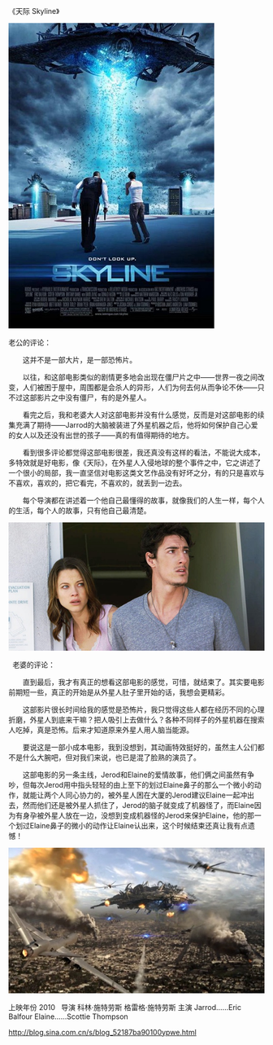 《天际 Skyline》

			
![](./img/52187ba9tb3dee0b893b8&690.jpg)

老公的评论：

　　这并不是一部大片，是一部恐怖片。
 

　　以往，和这部电影类似的剧情更多地会出现在僵尸片之中——世界一夜之间改变，人们被困于屋中，周围都是会杀人的异形，人们为何去何从而争论不休——只不过这部影片之中没有僵尸，有的是外星人。
 

　　看完之后，我和老婆大人对这部电影并没有什么感觉，反而是对这部电影的续集充满了期待——Jarrod的大脑被装进了外星机器之后，他将如何保护自己心爱的女人以及还没有出世的孩子——真的有值得期待的地方。
 

　　看到很多评论都觉得这部电影很差，我还真没有这样的看法，不能说大成本，多特效就是好电影，像《天际》，在外星人入侵地球的整个事件之中，它之讲述了一个很小的局部，我一直坚信对电影这类文艺作品没有好坏之分，有的只是喜欢与不喜欢，喜欢的，把它看完，不喜欢的，就丢到一边去。
 

　　每个导演都在讲述着一个他自己最懂得的故事，就像我们的人生一样，每个人的生活，每个人的故事，只有他自己最清楚。

![](./img/52187ba9tb3dee1f26f8e&690.jpg)

 
老婆的评论：
 

　　直到最后，我才有真正的想看这部电影的感觉，可惜，就结束了。其实要电影前期短一些，真正的开始是从外星人肚子里开始的话，我想会更精彩。
 

　　这部影片很长时间给我的感觉是恐怖片，我只觉得这些人都在经历不同的心理折磨，外星人到底来干嘛？把人吸引上去做什么？各种不同样子的外星机器在搜索人吃掉，真是恐怖。后来才知道原来外星人用人脑当能源。
 

　　要说这是一部小成本电影，我到没想到，其动画特效挺好的，虽然主人公们都不是什么大腕吧，但对我们来说，也已是混了脸熟的演员了。
 

　　这部电影的另一条主线，Jerod和Elaine的爱情故事，他们俩之间虽然有争吵，但每次Jerod用中指头轻轻的由上至下的划过Elaine鼻子的那么一个微小的动作，就能让两个人同心协力的，被外星人困在大厦的Jerod建议Elaine一起冲出去，然而他们还是被外星人抓住了，Jerod的脑子就变成了机器怪了，而Elaine因为有身孕被外星人放在一边，没想到变成机器怪的Jerod来保护Elaine，他的那一个划过Elaine鼻子的微小的动作让Elaine认出来，这个时候结束还真让我有点遗憾！

![](./img/52187ba9tb3dee3e6c3d6&690.jpg)

上映年份
2010
 
导演
科林·施特劳斯
格雷格·施特劳斯
主演
Jarrod……Eric Balfour
Elaine……Scottie Thompson
 
 							
		
http://blog.sina.com.cn/s/blog_52187ba90100ypwe.html
